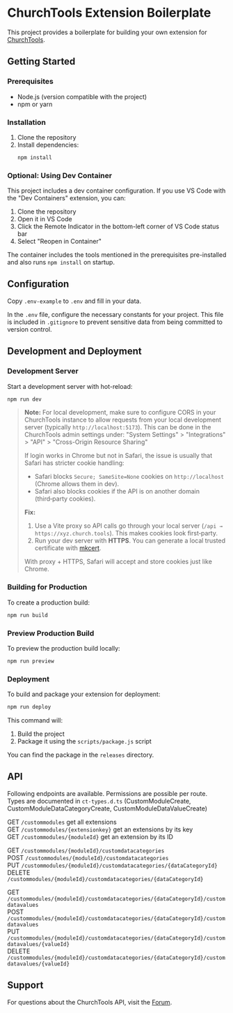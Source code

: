# ChurchTools Extension Boilerplate

This project provides a boilerplate for building your own extension for [ChurchTools](https://www.church.tools).

## Getting Started

### Prerequisites

-   Node.js (version compatible with the project)
-   npm or yarn

### Installation

1. Clone the repository
2. Install dependencies:
    ```bash
    npm install
    ```

### Optional: Using Dev Container

This project includes a dev container configuration. If you use VS Code with the "Dev Containers" extension, you can:

1. Clone the repository
2. Open it in VS Code
3. Click the Remote Indicator in the bottom-left corner of VS Code status bar
4. Select "Reopen in Container"

The container includes the tools mentioned in the prerequisites pre-installed and also runs `npm install` on startup.

## Configuration

Copy `.env-example` to `.env` and fill in your data.

In the `.env` file, configure the necessary constants for your project. This file is included in `.gitignore` to prevent sensitive data from being committed to version control.

## Development and Deployment

### Development Server

Start a development server with hot-reload:

```bash
npm run dev
```

> **Note:** For local development, make sure to configure CORS in your ChurchTools
> instance to allow requests from your local development server
> (typically `http://localhost:5173`).
> This can be done in the ChurchTools admin settings under:
> "System Settings" > "Integrations" > "API" > "Cross-Origin Resource Sharing"
>
> If login works in Chrome but not in Safari, the issue is usually that Safari has stricter cookie handling:
> - Safari blocks `Secure; SameSite=None` cookies on `http://localhost` (Chrome allows them in dev).
> - Safari also blocks cookies if the API is on another domain (third‑party cookies).
>
> **Fix:**
> 1. Use a Vite proxy so API calls go through your local server (`/api → https://xyz.church.tools`). This makes cookies look first‑party.
> 2. Run your dev server with **HTTPS**. You can generate a local trusted certificate with [mkcert](https://github.com/FiloSottile/mkcert).
>
> With proxy + HTTPS, Safari will accept and store cookies just like Chrome.

### Building for Production

To create a production build:

```bash
npm run build
```

### Preview Production Build

To preview the production build locally:

```bash
npm run preview
```

### Deployment

To build and package your extension for deployment:

```bash
npm run deploy
```

This command will:

1. Build the project
2. Package it using the `scripts/package.js` script

You can find the package in the `releases` directory.

## API

Following endpoints are available. Permissions are possible per route. Types are documented in `ct-types.d.ts` (CustomModuleCreate, CustomModuleDataCategoryCreate, CustomModuleDataValueCreate)

GET `/custommodules` get all extensions  
GET `/custommodules/{extensionkey}` get an extensions by its key  
GET `/custommodules/{moduleId}` get an extension by its ID

GET `/custommodules/{moduleId}/customdatacategories`  
POST `/custommodules/{moduleId}/customdatacategories`  
PUT `/custommodules/{moduleId}/customdatacategories/{dataCategoryId}`  
DELETE `/custommodules/{moduleId}/customdatacategories/{dataCategoryId}`

GET `/custommodules/{moduleId}/customdatacategories/{dataCategoryId}/customdatavalues`  
POST `/custommodules/{moduleId}/customdatacategories/{dataCategoryId}/customdatavalues`  
PUT `/custommodules/{moduleId}/customdatacategories/{dataCategoryId}/customdatavalues/{valueId}`  
DELETE `/custommodules/{moduleId}/customdatacategories/{dataCategoryId}/customdatavalues/{valueId}`

## Support

For questions about the ChurchTools API, visit the [Forum](https://forum.church.tools).
